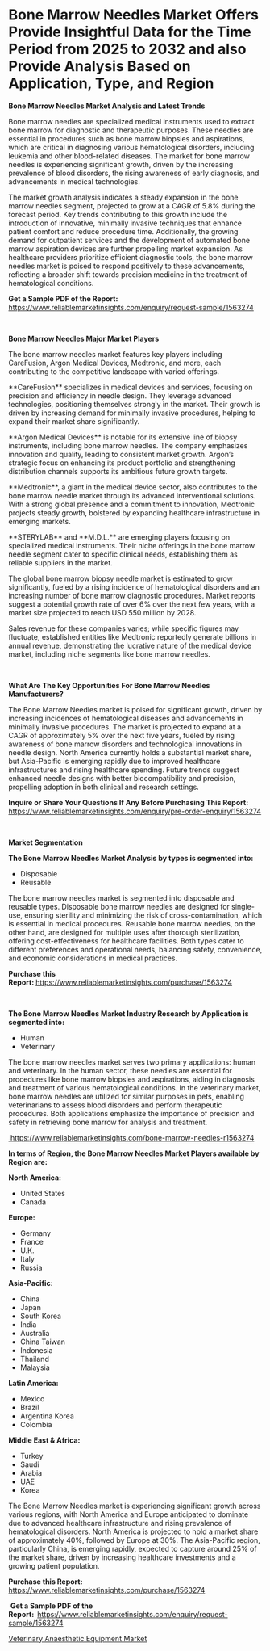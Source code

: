 <p><h1>Bone Marrow Needles Market Offers Provide Insightful Data for the Time Period from 2025 to 2032 and also Provide Analysis Based on Application, Type, and Region</h1></p><p><strong>Bone Marrow Needles Market Analysis and Latest Trends</strong></p>
<p><p>Bone marrow needles are specialized medical instruments used to extract bone marrow for diagnostic and therapeutic purposes. These needles are essential in procedures such as bone marrow biopsies and aspirations, which are critical in diagnosing various hematological disorders, including leukemia and other blood-related diseases. The market for bone marrow needles is experiencing significant growth, driven by the increasing prevalence of blood disorders, the rising awareness of early diagnosis, and advancements in medical technologies.</p><p>The market growth analysis indicates a steady expansion in the bone marrow needles segment, projected to grow at a CAGR of 5.8% during the forecast period. Key trends contributing to this growth include the introduction of innovative, minimally invasive techniques that enhance patient comfort and reduce procedure time. Additionally, the growing demand for outpatient services and the development of automated bone marrow aspiration devices are further propelling market expansion. As healthcare providers prioritize efficient diagnostic tools, the bone marrow needles market is poised to respond positively to these advancements, reflecting a broader shift towards precision medicine in the treatment of hematological conditions.</p></p>
<p><strong>Get a Sample PDF of the Report:&nbsp;</strong> <a href="https://www.reliablemarketinsights.com/enquiry/request-sample/1563274?utm_campaign=2888&utm_medium=2&utm_source=Github&utm_content=ia&utm_term=04032025&utm_id=bone-marrow-needles">https://www.reliablemarketinsights.com/enquiry/request-sample/1563274</a></p>
<p>&nbsp;</p>
<p><strong>Bone Marrow Needles Major Market Players</strong></p>
<p><p>The bone marrow needles market features key players including CareFusion, Argon Medical Devices, Medtronic, and more, each contributing to the competitive landscape with varied offerings. </p><p>**CareFusion** specializes in medical devices and services, focusing on precision and efficiency in needle design. They leverage advanced technologies, positioning themselves strongly in the market. Their growth is driven by increasing demand for minimally invasive procedures, helping to expand their market share significantly.</p><p>**Argon Medical Devices** is notable for its extensive line of biopsy instruments, including bone marrow needles. The company emphasizes innovation and quality, leading to consistent market growth. Argon’s strategic focus on enhancing its product portfolio and strengthening distribution channels supports its ambitious future growth targets.</p><p>**Medtronic**, a giant in the medical device sector, also contributes to the bone marrow needle market through its advanced interventional solutions. With a strong global presence and a commitment to innovation, Medtronic projects steady growth, bolstered by expanding healthcare infrastructure in emerging markets.</p><p>**STERYLAB** and **M.D.L.** are emerging players focusing on specialized medical instruments. Their niche offerings in the bone marrow needle segment cater to specific clinical needs, establishing them as reliable suppliers in the market.</p><p>The global bone marrow biopsy needle market is estimated to grow significantly, fueled by a rising incidence of hematological disorders and an increasing number of bone marrow diagnostic procedures. Market reports suggest a potential growth rate of over 6% over the next few years, with a market size projected to reach USD 550 million by 2028.</p><p>Sales revenue for these companies varies; while specific figures may fluctuate, established entities like Medtronic reportedly generate billions in annual revenue, demonstrating the lucrative nature of the medical device market, including niche segments like bone marrow needles.</p></p>
<p>&nbsp;</p>
<p><strong>What Are The Key Opportunities For Bone Marrow Needles Manufacturers?</strong></p>
<p><p>The Bone Marrow Needles market is poised for significant growth, driven by increasing incidences of hematological diseases and advancements in minimally invasive procedures. The market is projected to expand at a CAGR of approximately 5% over the next five years, fueled by rising awareness of bone marrow disorders and technological innovations in needle design. North America currently holds a substantial market share, but Asia-Pacific is emerging rapidly due to improved healthcare infrastructures and rising healthcare spending. Future trends suggest enhanced needle designs with better biocompatibility and precision, propelling adoption in both clinical and research settings.</p></p>
<p><strong>Inquire or Share Your Questions If Any Before Purchasing This Report:</strong> <a href="https://www.reliablemarketinsights.com/enquiry/pre-order-enquiry/1563274?utm_campaign=2888&utm_medium=2&utm_source=Github&utm_content=ia&utm_term=04032025&utm_id=bone-marrow-needles">https://www.reliablemarketinsights.com/enquiry/pre-order-enquiry/1563274</a></p>
<p>&nbsp;</p>
<p><strong>Market Segmentation</strong></p>
<p><strong>The Bone Marrow Needles Market Analysis by types is segmented into:</strong></p>
<p><ul><li>Disposable</li><li>Reusable</li></ul></p>
<p><p>The bone marrow needles market is segmented into disposable and reusable types. Disposable bone marrow needles are designed for single-use, ensuring sterility and minimizing the risk of cross-contamination, which is essential in medical procedures. Reusable bone marrow needles, on the other hand, are designed for multiple uses after thorough sterilization, offering cost-effectiveness for healthcare facilities. Both types cater to different preferences and operational needs, balancing safety, convenience, and economic considerations in medical practices.</p></p>
<p><strong>Purchase this Report:&nbsp;</strong><a href="https://www.reliablemarketinsights.com/purchase/1563274?utm_campaign=2888&utm_medium=2&utm_source=Github&utm_content=ia&utm_term=04032025&utm_id=bone-marrow-needles">https://www.reliablemarketinsights.com/purchase/1563274</a></p>
<p>&nbsp;</p>
<p><strong>The Bone Marrow Needles Market Industry Research by Application is segmented into:</strong></p>
<p><ul><li>Human</li><li>Veterinary</li></ul></p>
<p><p>The bone marrow needles market serves two primary applications: human and veterinary. In the human sector, these needles are essential for procedures like bone marrow biopsies and aspirations, aiding in diagnosis and treatment of various hematological conditions. In the veterinary market, bone marrow needles are utilized for similar purposes in pets, enabling veterinarians to assess blood disorders and perform therapeutic procedures. Both applications emphasize the importance of precision and safety in retrieving bone marrow for analysis and treatment.</p></p>
<p><a href="https://www.reliablemarketinsights.com/bone-marrow-needles-r1563274?utm_campaign=2888&utm_medium=2&utm_source=Github&utm_content=ia&utm_term=04032025&utm_id=bone-marrow-needles">&nbsp;https://www.reliablemarketinsights.com/bone-marrow-needles-r1563274</a></p>
<p><strong>In terms of Region, the Bone Marrow Needles Market Players available by Region are:</strong></p>
<p>
    <p> <strong> North America: </strong>
        <ul>
            <li>United States</li>
            <li>Canada</li>
        </ul>
        </p> 
    <p> <strong> Europe: </strong>
        <ul>
            <li>Germany</li>
            <li>France</li>
            <li>U.K.</li>
            <li>Italy</li>
            <li>Russia</li>
        </ul>
        </p> 
    <p> <strong> Asia-Pacific: </strong>
        <ul>
            <li>China</li>
            <li>Japan</li>
            <li>South Korea</li>
            <li>India</li>
            <li>Australia</li>
            <li>China Taiwan</li>
            <li>Indonesia</li>
            <li>Thailand</li>
            <li>Malaysia</li>
        </ul>
        </p> 
    <p> <strong> Latin America: </strong>
        <ul>
            <li>Mexico</li>
            <li>Brazil</li>
            <li>Argentina Korea</li>
            <li>Colombia</li>
        </ul>
        </p> 
    <p> <strong> Middle East & Africa: </strong>
        <ul>
            <li>Turkey</li>
            <li>Saudi</li>
            <li>Arabia</li>
            <li>UAE</li>
            <li>Korea</li>
        </ul>
    </p>
    </p>
<p><p>The Bone Marrow Needles market is experiencing significant growth across various regions, with North America and Europe anticipated to dominate due to advanced healthcare infrastructure and rising prevalence of hematological disorders. North America is projected to hold a market share of approximately 40%, followed by Europe at 30%. The Asia-Pacific region, particularly China, is emerging rapidly, expected to capture around 25% of the market share, driven by increasing healthcare investments and a growing patient population.</p></p>
<p><strong>Purchase this Report: </strong><a href="https://www.reliablemarketinsights.com/purchase/1563274?utm_campaign=2888&utm_medium=2&utm_source=Github&utm_content=ia&utm_term=04032025&utm_id=bone-marrow-needles">https://www.reliablemarketinsights.com/purchase/1563274</a></p>
<p>&nbsp;<strong>Get a Sample PDF of the Report:&nbsp;&nbsp;</strong><a href="https://www.reliablemarketinsights.com/enquiry/request-sample/1563274?utm_campaign=2888&utm_medium=2&utm_source=Github&utm_content=ia&utm_term=04032025&utm_id=bone-marrow-needles">https://www.reliablemarketinsights.com/enquiry/request-sample/1563274</a></p>
<p><strong></strong></p>
<p><p><a href="https://github.com/abantolemox08/Market-Research-Report-List-1/blob/main/veterinary-anaesthetic-equipment-market.md?utm_campaign=2888&utm_medium=2&utm_source=Github&utm_content=ia&utm_term=04032025&utm_id=bone-marrow-needles">Veterinary Anaesthetic Equipment Market</a></p></p>